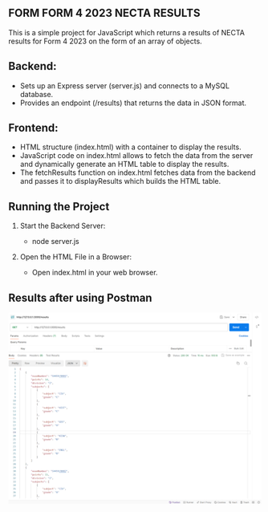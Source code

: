 ## FORM FORM 4 2023 NECTA RESULTS
This is a simple project for JavaScript which returns a results of NECTA results for Form 4 2023 on the form of an array of objects.

## Backend:
- Sets up an Express server (server.js) and connects to a MySQL database.
- Provides an endpoint (/results) that returns the data in JSON format.

## Frontend:
- HTML structure (index.html) with a container to display the results.
- JavaScript code on index.html allows to fetch the data from the server and dynamically generate an HTML table to display the results.
- The fetchResults function on index.html fetches data from the backend and passes it to displayResults which builds the HTML table.

## Running the Project
1.	Start the Backend Server:
    - node server.js

2.	Open the HTML File in a Browser: 
    - Open index.html in your web browser.

## Results after using Postman
![alt text](<necta-results endpoints on postman.png>)


